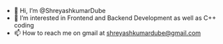 - 👋 Hi, I’m @ShreyashkumarDube
- 👀 I’m interested in Frontend and Backend Development as well as C++ coding
- 📫 How to reach me on gmail at shreyashkumardube@gmail.com

<!---
ShreyashkumarDube/ShreyashkumarDube is a ✨ special ✨ repository because its `README.md` (this file) appears on your GitHub profile.
You can click the Preview link to take a look at your changes.
--->
